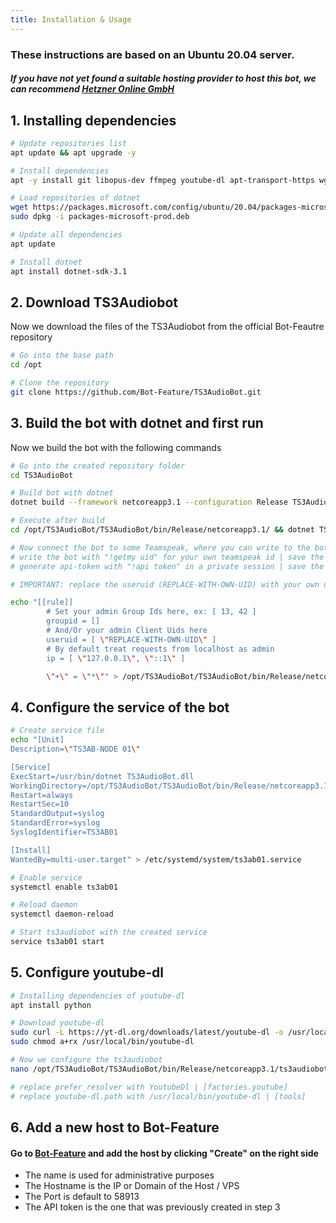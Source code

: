 ```yaml
---
title: Installation & Usage
---
```


### These instructions are based on an Ubuntu 20.04 server.
##### If you have not yet found a suitable hosting provider to host this bot, we can recommend [Hetzner Online GmbH](https://hetzner.cloud/?ref=1sCLayBw4vyG)

## 1. Installing dependencies

```bash
# Update repositories list
apt update && apt upgrade -y

# Install dependencies
apt -y install git libopus-dev ffmpeg youtube-dl apt-transport-https wget sudo

# Load repositories of dotnet
wget https://packages.microsoft.com/config/ubuntu/20.04/packages-microsoft-prod.deb -O packages-microsoft-prod.deb
sudo dpkg -i packages-microsoft-prod.deb

# Update all dependencies
apt update

# Install dotnet
apt install dotnet-sdk-3.1
```

## 2. Download TS3Audiobot
Now we download the files of the TS3Audiobot from the official Bot-Feautre repository

```bash
# Go into the base path
cd /opt

# Clone the repository
git clone https://github.com/Bot-Feature/TS3AudioBot.git
```

## 3. Build the bot with dotnet and first run
Now we build the bot with the following commands 

```bash
# Go into the created repository folder
cd TS3AudioBot

# Build bot with dotnet
dotnet build --framework netcoreapp3.1 --configuration Release TS3AudioBot

# Execute after build
cd /opt/TS3AudioBot/TS3AudioBot/bin/Release/netcoreapp3.1/ && dotnet TS3AudioBot.dll

# Now connect the bot to some Teamspeak, where you can write to the bot
# write the bot with "!getmy uid" for your own teamspeak id | save the uid!
# generate api-token with "!api token" in a private session | save the api token!

# IMPORTANT: replace the useruid (REPLACE-WITH-OWN-UID) with your own uid | not the backslashes!!!

echo "[[rule]]
        # Set your admin Group Ids here, ex: [ 13, 42 ]
        groupid = []
        # And/Or your admin Client Uids here
        useruid = [ \"REPLACE-WITH-OWN-UID\" ]
        # By default treat requests from localhost as admin
        ip = [ \"127.0.0.1\", \"::1\" ]

        \"+\" = \"*\"" > /opt/TS3AudioBot/TS3AudioBot/bin/Release/netcoreapp3.1/rights.toml
```

## 4. Configure the service of the bot
```bash
# Create service file
echo "[Unit]
Description=\"TS3AB-NODE 01\"

[Service]
ExecStart=/usr/bin/dotnet TS3AudioBot.dll
WorkingDirectory=/opt/TS3AudioBot/TS3AudioBot/bin/Release/netcoreapp3.1
Restart=always
RestartSec=10
StandardOutput=syslog
StandardError=syslog
SyslogIdentifier=TS3AB01

[Install]
WantedBy=multi-user.target" > /etc/systemd/system/ts3ab01.service

# Enable service
systemctl enable ts3ab01

# Reload daemon
systemctl daemon-reload

# Start ts3audiobot with the created service
service ts3ab01 start
```

## 5. Configure youtube-dl

```bash
# Installing dependencies of youtube-dl
apt install python

# Download youtube-dl
sudo curl -L https://yt-dl.org/downloads/latest/youtube-dl -o /usr/local/bin/youtube-dl
sudo chmod a+rx /usr/local/bin/youtube-dl

# Now we configure the ts3audiobot
nano /opt/TS3AudioBot/TS3AudioBot/bin/Release/netcoreapp3.1/ts3audiobot.toml

# replace prefer_resolver with YoutubeDl | [factories.youtube]
# replace youtube-dl.path with /usr/local/bin/youtube-dl | [tools]
```

## 6. Add a new host to Bot-Feature

#### Go to [Bot-Feature](https://bot-feature.com/hosts) and add the host by clicking "Create" on the right side 

- The name is used for administrative purposes
- The Hostname is the IP or Domain of the Host / VPS
- The Port is default to 58913
- The API token is the one that was previously created in step 3
